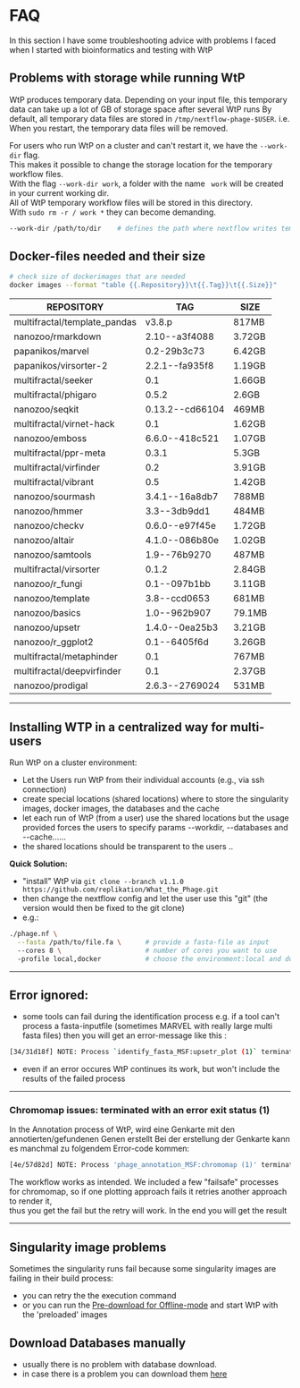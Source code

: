 # FAQ
In this section I have some troubleshooting advice with problems I faced when I started with bioinformatics and testing with WtP

## Problems with storage while running WtP

WtP produces temporary data.
Depending on your input file, this temporary data can take up a lot of GB of storage space after several WtP runs
By default, all temporary data files are stored in `/tmp/nextflow-phage-$USER`. i.e. When you restart, the temporary data files will be removed.

For users who run WtP on a cluster and can't restart it, we have the `--work-dir` flag.  
This makes it possible to change the storage location for the temporary workflow files.  
With the flag `--work-dir work`, a folder with the name ` work` will be created in your current working dir.  
All of WtP temporary workflow files will be stored in this directory.  
With `sudo rm -r / work *` they can become demanding. 


```bash
--work-dir /path/to/dir    # defines the path where nextflow writes temporary files, default: '/tmp/nextflow-phage-$USER'
```


## Docker-files needed and their size

```bash
# check size of dockerimages that are needed
docker images --format "table {{.Repository}}\t{{.Tag}}\t{{.Size}}"
```


|REPOSITORY|TAG|SIZE|  
|-|-|-|  
|multifractal/template_pandas|v3.8.p|817MB|  
|nanozoo/rmarkdown|2.10--a3f4088|3.72GB|  
|papanikos/marvel|0.2-29b3c73|6.42GB|  
|papanikos/virsorter-2|2.2.1--fa935f8|1.19GB|  
|multifractal/seeker|0.1|1.66GB|  
|multifractal/phigaro|0.5.2|2.6GB|  
|nanozoo/seqkit|0.13.2--cd66104|469MB|  
|multifractal/virnet-hack|0.1|1.62GB|  
|nanozoo/emboss|6.6.0--418c521|1.07GB|  
|multifractal/ppr-meta|0.3.1|5.3GB|  
|multifractal/virfinder|0.2|3.91GB| 
|multifractal/vibrant|0.5|1.42GB|  
|nanozoo/sourmash|3.4.1--16a8db7|788MB|  
|nanozoo/hmmer|3.3--3db9dd1|484MB|  
|nanozoo/checkv|0.6.0--e97f45e|1.72GB|   
|nanozoo/altair|4.1.0--086b80e|1.02GB|  
|nanozoo/samtools|1.9--76b9270|487MB|  
|multifractal/virsorter|0.1.2|2.84GB|  
|nanozoo/r_fungi|0.1--097b1bb|3.11GB|  
|nanozoo/template|3.8--ccd0653|681MB|  
|nanozoo/basics|1.0--962b907|79.1MB|  
|nanozoo/upsetr|1.4.0--0ea25b3|3.21GB|  
|nanozoo/r_ggplot2|0.1--6405f6d|3.26GB|  
|multifractal/metaphinder|0.1|767MB|  
|multifractal/deepvirfinder|0.1|2.37GB|  
|nanozoo/prodigal|2.6.3--2769024|531MB|  


-----------------------------------


## Installing WTP in a centralized way for multi-users

Run WtP on a cluster environment:  

* Let the Users run WtP from their individual accounts (e.g., via ssh connection)  
* create special locations (shared locations) where to store the singularity images, docker images, the databases and the cache  
* let each run of WtP (from a user) use the shared locations but the usage provided forces the users to specify params --workdir, --databases and --cache......
* the shared locations should be transparent to the users .. 

 
**Quick Solution:** 

* "install" WtP via `git clone --branch v1.1.0 https://github.com/replikation/What_the_Phage.git`
* then change the nextflow config and let the user use this "git"  (the version would then be fixed to the git clone)
* e.g.:
````bash
./phage.nf \
  --fasta /path/to/file.fa \      # provide a fasta-file as input
  --cores 8 \                     # number of cores you want to use
  -profile local,docker           # choose the environment:local and docker
````
-----------------------------------

## Error ignored:

* some tools can fail during the identification process e.g. if a tool can't process a fasta-inputfile (sometimes MARVEL with really large multi fasta files)
then you will get an error-message like this :

```bash
[34/31d18f] NOTE: Process `identify_fasta_MSF:upsetr_plot (1)` terminated with an error exit status (1) -- Error is ignored
```

* even if an error occures WtP continues its work, but won't include the results of the failed process

-----------------------------------

### Chromomap issues: terminated with an error exit status (1)

In the Annotation process of WtP, wird eine Genkarte mit den annotierten/gefundenen Genen erstellt
Bei der erstellung der Genkarte kann es manchmal zu folgendem Error-code kommen:


```bash
[4e/57d82d] NOTE: Process 'phage_annotation_MSF:chromomap (1)' terminated with an error exit status (1) -- Execution is retried (1)
```

The workflow works as intended. We included a few "failsafe" processes for chromomap, so if one plotting approach fails it retries another approach to render it,  
thus you get the fail but the retry will work.
In the end you will get the result

-----------------------------------

## Singularity image problems 

Sometimes the singularity runs fail because some singularity images are failing in their build process:   

* you can retry the the execution command  
* or you can run the [Pre-download for Offline-mode](https://mult1fractal.github.io/wtp-documentation/Workflow-execution/commands/#pre-download-for-offline-mode) and start WtP with the 'preloaded' images  



## Download Databases manually

* usually there is no problem with database download.
* in case there is a problem you can download them [here](https://osf.io/wtfrc/)
